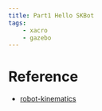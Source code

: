 ```yaml
---
title: Part1 Hello SKBot
tags:
    - xacro
    - gazebo
---
```


# Reference
- [robot-kinematics](https://robocademy.com/2020/04/21/robot-kinematics-in-a-nutshell/)